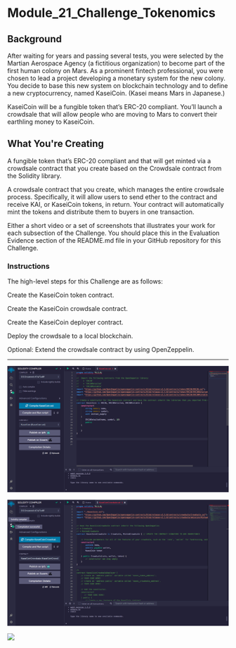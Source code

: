 # Module_21_Challenge_Tokenomics

## Background
After waiting for years and passing several tests, you were selected by the Martian Aerospace Agency (a fictitious organization) to become part of the first human colony on Mars. As a prominent fintech professional, you were chosen to lead a project developing a monetary system for the new colony. You decide to base this new system on blockchain technology and to define a new cryptocurrency, named KaseiCoin. (Kasei means Mars in Japanese.)

KaseiCoin will be a fungible token that’s ERC-20 compliant. You’ll launch a crowdsale that will allow people who are moving to Mars to convert their earthling money to KaseiCoin.

## What You're Creating
A fungible token that’s ERC-20 compliant and that will get minted via a crowdsale contract that you create based on the Crowdsale contract from the Solidity library.

A crowdsale contract that you create, which manages the entire crowdsale process. Specifically, it will allow users to send ether to the contract and receive KAI, or KaseiCoin tokens, in return. Your contract will automatically mint the tokens and distribute them to buyers in one transaction.

Either a short video or a set of screenshots that illustrates your work for each subsection of the Challenge. You should place this in the Evaluation Evidence section of the README.md file in your GitHub repository for this Challenge.

### Instructions
The high-level steps for this Challenge are as follows:

Create the KaseiCoin token contract.

Create the KaseiCoin crowdsale contract.

Create the KaseiCoin deployer contract.

Deploy the crowdsale to a local blockchain.

Optional: Extend the crowdsale contract by using OpenZeppelin.

---

![](Images/Sucessful_compiling_KaseiCoin.png)

![](Images/Sucessful_compiling_KaseiCoinCrowdsale.png)

![](Images/)

